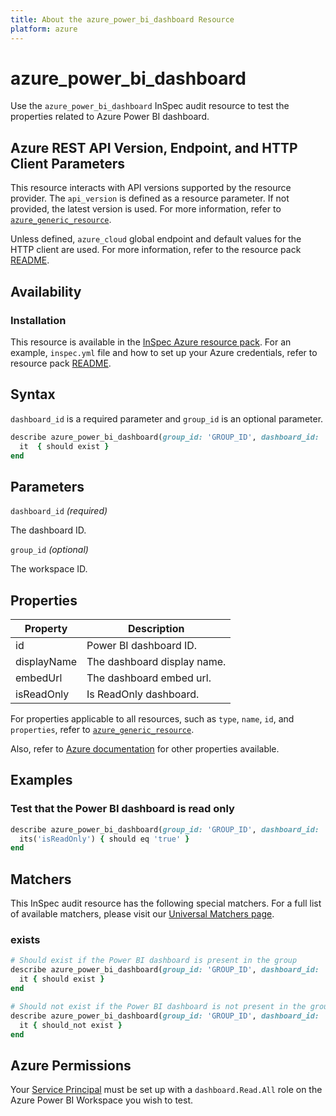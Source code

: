 ```yaml
---
title: About the azure_power_bi_dashboard Resource
platform: azure
---
```


# azure_power_bi_dashboard

Use the `azure_power_bi_dashboard` InSpec audit resource to test the properties related to Azure Power BI dashboard.

## Azure REST API Version, Endpoint, and HTTP Client Parameters

This resource interacts with API versions supported by the resource provider. The `api_version` is defined as a resource parameter.
If not provided, the latest version is used. For more information, refer to [`azure_generic_resource`](azure_generic_resource.md).

Unless defined, `azure_cloud` global endpoint and default values for the HTTP client are used. For more information, refer to the resource pack [README](../../README.md).

## Availability

### Installation

This resource is available in the [InSpec Azure resource pack](https://github.com/inspec/inspec-azure). For an example, `inspec.yml` file and how to set up your Azure credentials, refer to resource pack [README](../../README.md#Service-Principal).

## Syntax

`dashboard_id` is a required parameter and `group_id` is an optional parameter.

```ruby
describe azure_power_bi_dashboard(group_id: 'GROUP_ID', dashboard_id: 'dashboard_ID') do
  it  { should exist }
end
```

## Parameters

`dashboard_id` _(required)_

The dashboard ID.

`group_id` _(optional)_

The workspace ID. 

## Properties

| Property                            | Description                                                      |
|-------------------------------------|------------------------------------------------------------------|
| id                                  | Power BI dashboard ID.                                           |
| displayName                         | The dashboard display name.                                      |
| embedUrl                            | The dashboard embed url.                                         |
| isReadOnly                          | Is ReadOnly dashboard.                                           |

For properties applicable to all resources, such as `type`, `name`, `id`, and `properties`, refer to [`azure_generic_resource`](azure_generic_resource.md#properties).

Also, refer to [Azure documentation](https://docs.microsoft.com/en-us/rest/api/power-bi/dashboards/get-dashboard) for other properties available.

## Examples

### Test that the Power BI dashboard is read only

```ruby
describe azure_power_bi_dashboard(group_id: 'GROUP_ID', dashboard_id: 'dashboard_ID')  do
  its('isReadOnly') { should eq 'true' }
end
```

## Matchers

This InSpec audit resource has the following special matchers. For a full list of available matchers, please visit our [Universal Matchers page](/inspec/matchers/).

### exists

```ruby
# Should exist if the Power BI dashboard is present in the group
describe azure_power_bi_dashboard(group_id: 'GROUP_ID', dashboard_id: 'dashboard_ID')  do
  it { should exist }
end

# Should not exist if the Power BI dashboard is not present in the group
describe azure_power_bi_dashboard(group_id: 'GROUP_ID', dashboard_id: 'dashboard_ID')  do
  it { should_not exist }
end
```

## Azure Permissions

Your [Service Principal](https://docs.microsoft.com/en-us/azure/azure-resource-manager/resource-group-create-service-principal-portal) must be set up with a `dashboard.Read.All` role on the Azure Power BI Workspace you wish to test.
